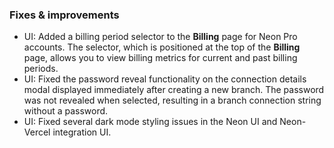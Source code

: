 ### Fixes & improvements

- UI: Added a billing period selector to the **Billing** page for Neon Pro accounts. The selector, which is positioned at the top of the **Billing** page, allows you to view billing metrics for current and past billing periods.
- UI: Fixed the password reveal functionality on the connection details modal displayed immediately after creating a new branch. The password was not revealed when selected, resulting in a branch connection string without a password.
- UI: Fixed several dark mode styling issues in the Neon UI and Neon-Vercel integration UI.
